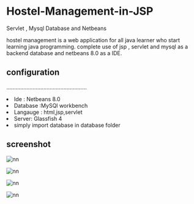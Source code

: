 # Hostel-Management-in-JSP
Servlet , Mysql Database and Netbeans

hostel management is a web application for all java learner who start learning java programming. complete use of jsp , servlet and mysql as a backend database and netbeans 8.0 as a IDE.


## configuration

....................................................
<li>Ide : Netbeans 8.0 </li>

<li>Database :MySQl workbench</li>

<li>Langauge : html,jsp,servlet</li>

<li>Server: Glassfish 4</li>

<li> simply import database in database folder </li>


## screenshot

![nn](https://user-images.githubusercontent.com/12325386/28956677-cf34e89a-7920-11e7-8799-e4054af33e22.JPG)


![nn](https://user-images.githubusercontent.com/12325386/28957851-6ff38e44-7926-11e7-8125-ff64e7640880.JPG)

![nn](https://user-images.githubusercontent.com/12325386/28957889-9e27aeee-7926-11e7-9fff-81740258ed03.JPG)

![nn](https://user-images.githubusercontent.com/12325386/28957959-dfbb0496-7926-11e7-81c5-3ac4ff6f76c9.JPG)
